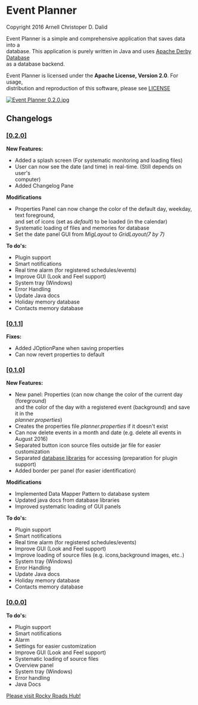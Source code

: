 # Event Planner
Copyright 2016 Arnell Christoper D. Dalid  

Event Planner is a simple and comprehensive application that saves data into a  
database. This application is purely written in Java and uses [Apache Derby Database](https://db.apache.org/derby/)  
as a database backend.  

Event Planner is licensed under the **Apache License, Version 2.0**. For usage,  
distribution and reproduction of this software, please see [LICENSE](http://www.apache.org/licenses/LICENSE-2.0)  

[![Event Planner 0.2.0.jpg](https://s5.postimg.org/5msv9kcg7/Event_Planner_0_2_0.jpg)](https://postimg.org/image/ehtpk318j/)

## Changelogs  
  
### [\[0.2.0\]](https://github.com/rockyroadshub/event-planner/releases/tag/0.2.0)  
  
**New Features:**  
  
- Added a splash screen (For systematic monitoring and loading files)  
- User can now see the date (and time) in real-time. (Still depends on user's  
computer)  
- Added Changelog Pane  
  
**Modifications**  
  
- Properties Panel can now change the color of the default day, weekday, text foreground,  
and set of icons (set as _default_) to be loaded (in the calendar)  
- Systematic loading of files and memories for database  
- Set the date panel GUI from _MigLayout_ to _GridLayout(7 by 7)_  
  
**To do's:**  

- Plugin support  
- Smart notifications  
- Real time alarm (for registered schedules/events)  
- Improve GUI (Look and Feel support)  
- System tray (Windows)  
- Error Handling  
- Update Java docs  
- Holiday memory database  
- Contacts memory database  

### [\[0.1.1\]](https://github.com/rockyroadshub/event-planner/releases/tag/0.1.1)  

**Fixes:**  

- Added JOptionPane when saving properties  
- Can now revert properties to default  


### [\[0.1.0\]](https://github.com/rockyroadshub/event-planner/releases/tag/0.1.0)  
  
**New Features:**  

- New panel: Properties (can now change the color of the current day (foreground)  
and the color of the day with a registered event (background) and save it in the  
_planner.properties_)  
- Creates the properties file _planner.properties_ if it doesn't exist  
- Can now delete events in a month and date (e.g. delete all events in August 2016)  
- Separated button icon source files outside jar file for easier customization  
- Separated [database libraries](https://github.com/rockyroadshub/planner-core) for accessing (preparation for plugin support)  
- Added border per panel (for easier identification)  

**Modifications**  

- Implemented Data Mapper Pattern to database system  
- Updated java docs from database libraries  
- Improved systematic loading of GUI panels   

**To do's:**  

- Plugin support  
- Smart notifications  
- Real time alarm (for registered schedules/events)  
- Improve GUI (Look and Feel support)  
- Improve loading of source files (e.g. icons,background images, etc..)  
- System tray (Windows)  
- Error Handling  
- Update Java docs  
- Holiday memory database  
- Contacts memory database  


### [\[0.0.0\]](https://github.com/rockyroadshub/event-planner/releases/tag/0.0.0)  
  
**To do's:**  

- Plugin support  
- Smart notifications  
- Alarm  
- Settings for easier customization  
- Improve GUI (Look and Feel support)  
- Systematic loading of source files  
- Overview panel  
- System tray (Windows)  
- Error handling  
- Java Docs  

[Please visit Rocky Roads Hub!](https://rockyroadshub.wordpress.com)